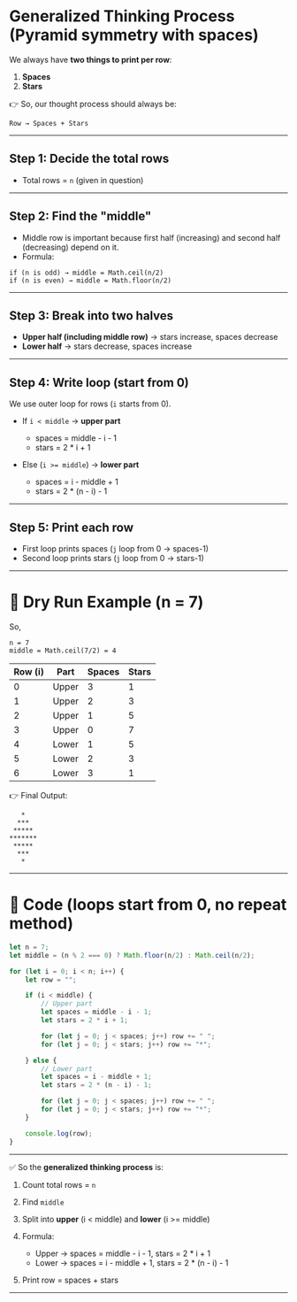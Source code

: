 #  Generalized Thinking Process (Pyramid symmetry with spaces)

We always have **two things to print per row**:

1. **Spaces**
2. **Stars**

👉 So, our thought process should always be:

```
Row → Spaces + Stars
```

---

## Step 1: Decide the total rows

* Total rows = `n` (given in question)

---

## Step 2: Find the "middle"

* Middle row is important because first half (increasing) and second half (decreasing) depend on it.
* Formula:

```
if (n is odd) → middle = Math.ceil(n/2)
if (n is even) → middle = Math.floor(n/2)
```

---

## Step 3: Break into two halves

* **Upper half (including middle row)** → stars increase, spaces decrease
* **Lower half** → stars decrease, spaces increase

---

## Step 4: Write loop (start from 0)

We use outer loop for rows (`i` starts from 0).

* If `i < middle` → **upper part**

  * spaces = middle - i - 1
  * stars  = 2 * i + 1

* Else (`i >= middle`) → **lower part**

  * spaces = i - middle + 1
  * stars  = 2 * (n - i) - 1

---

## Step 5: Print each row

* First loop prints spaces (`j` loop from 0 → spaces-1)
* Second loop prints stars (`j` loop from 0 → stars-1)

---

# 🔹 Dry Run Example (n = 7)

So,

```
n = 7
middle = Math.ceil(7/2) = 4
```

| Row (i) | Part  | Spaces | Stars |
| ------- | ----- | ------ | ----- |
| 0       | Upper | 3      | 1     |
| 1       | Upper | 2      | 3     |
| 2       | Upper | 1      | 5     |
| 3       | Upper | 0      | 7     |
| 4       | Lower | 1      | 5     |
| 5       | Lower | 2      | 3     |
| 6       | Lower | 3      | 1     |

👉 Final Output:

```
   *
  ***
 *****
*******
 *****
  ***
   *
```

---

# 🔹 Code (loops start from 0, no repeat method)

```js
let n = 7;
let middle = (n % 2 === 0) ? Math.floor(n/2) : Math.ceil(n/2);

for (let i = 0; i < n; i++) {
    let row = "";

    if (i < middle) {
        // Upper part
        let spaces = middle - i - 1;
        let stars = 2 * i + 1;

        for (let j = 0; j < spaces; j++) row += " ";
        for (let j = 0; j < stars; j++) row += "*";

    } else {
        // Lower part
        let spaces = i - middle + 1;
        let stars = 2 * (n - i) - 1;

        for (let j = 0; j < spaces; j++) row += " ";
        for (let j = 0; j < stars; j++) row += "*";
    }

    console.log(row);
}
```

---

✅ So the **generalized thinking process** is:

1. Count total rows = `n`
2. Find `middle`
3. Split into **upper** (i < middle) and **lower** (i >= middle)
4. Formula:

   * Upper → spaces = middle - i - 1, stars = 2 * i + 1
   * Lower → spaces = i - middle + 1, stars = 2 * (n - i) - 1
5. Print row = spaces + stars

---
